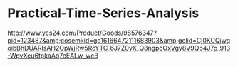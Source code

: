 # Practical-Time-Series-Analysis
http://www.yes24.com/Product/Goods/98576347?pid=123487&amp;cosemkid=go16166472111683903&amp;gclid=Cj0KCQjwqoibBhDUARIsAH2OpWjRw5RcYTC_6J7Z0vX_Q8ngpcOxVgy8V9Qp4J7o_913-WpvXeu6tpkaAq7eEALw_wcB
